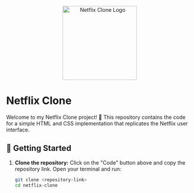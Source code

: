 <p align="center">
  <img src="https://s3-alpha.figma.com/hub/file/936981378/40fd9ce4-a7a2-468d-b87c-1dabb77298e2-cover.png" alt="Netflix Clone Logo" width="200" />
</p>

# Netflix Clone

Welcome to my Netflix Clone project! 🎉 This repository contains the code for a simple HTML and CSS implementation that replicates the Netflix user interface.

## 🚀 Getting Started

1. **Clone the repository:** Click on the "Code" button above and copy the repository link. Open your terminal and run:
   ```bash
   git clone <repository-link>
   cd netflix-clone
